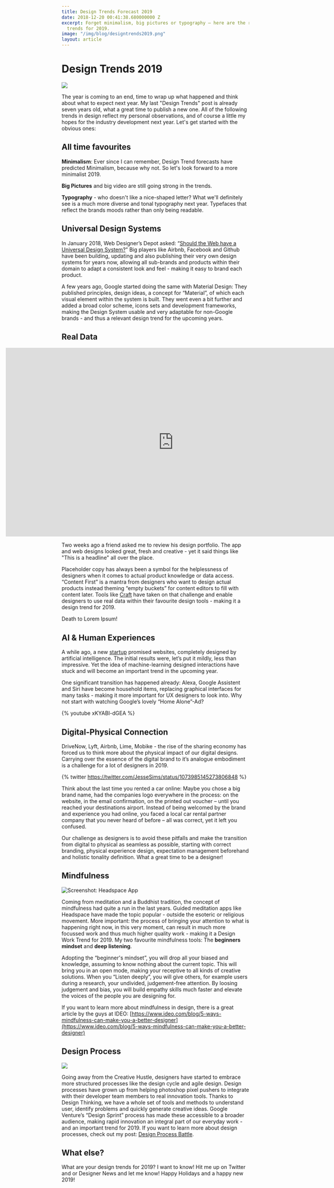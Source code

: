 ```yaml
---
title: Design Trends Forecast 2019
date: 2018-12-20 00:41:38.680000000 Z
excerpt: Forget minimalism, big pictures or typography – here are the real design
  trends for 2019.
image: "/img/blog/designtrends2019.png"
layout: article
---
```


# Design Trends 2019

![](https://d2mxuefqeaa7sj.cloudfront.net/s_C0F1F68D9B52FE41D5455D23D0F44DB5DE8291EF5030A1F26CFC1F611D0BF7CF_1545263581610_Screen+Shot+2018-12-20+at+00.52.33.png)

The year is coming to an end, time to wrap up what happened and think about what to expect next year. My last "Design Trends" post is already seven years old, what a great time to publish a new one.
All of the following trends in design reflect my personal observations, and of course a little my hopes for the industry development next year. Let's get started with the obvious ones:

## All time favourites

**Minimalism**: Ever since I can remember, Design Trend forecasts have predicted Minimalism, because why not. So let's look forward to a more minimalist 2019.

**Big Pictures** and big video are still going strong in the trends.

**Typography** - who doesn't like a nice-shaped letter? What we'll definitely see is a much more diverse and tonal typography next year. Typefaces that reflect the brands moods rather than only being readable.

## Universal Design Systems

In January 2018, Web Designer’s Depot asked: “[Should the Web have a Universal Design System?](https://www.webdesignerdepot.com/2018/01/should-the-web-have-a-universal-design-system/)” Big players like Airbnb, Facebook and Github have been building, updating and also publishing their very own design systems for years now, allowing all sub-brands and products within their domain to adapt a consistent look and feel - making it easy to brand each product.

A few years ago, Google started doing the same with Material Design: They published principles, design ideas, a concept for “Material”, of which each visual element within the system is built. They went even a bit further and added a broad color scheme, icons sets and development frameworks, making the Design System usable and very adaptable for non-Google brands - and thus a relevant design trend for the upcoming years.

## Real Data

<iframe src="https://player.vimeo.com/video/171412427?title=0&amp;byline=0&amp;portrait=0&amp;color=ff2200" width="100%" height="360" frameborder="0" webkitallowfullscreen="" mozallowfullscreen="" allowfullscreen="" class="video"></iframe>
<style>
  .video {
    width: 100%;
    height: 360px;
  }
  @media (min-width: 900px) {
    .video {
      width: 900px;
      height: 506px;
      margin-left: -150px;
    }
  }
</style>


Two weeks ago a friend asked me to review his design portfolio. The app and web designs looked great, fresh and creative - yet it said things like "This is a headline" all over the place.

Placeholder copy has always been a symbol for the helplessness of designers when it comes to actual product knowledge or data access. “Content First” is a mantra from designers who want to design actual products instead theming “empty buckets” for content editors to fill with content later.  Tools like [Craft](https://www.invisionapp.com/craft) have taken on that challenge and enable designers to use real data within their favourite design tools - making it a design trend for 2019.

Death to Lorem Ipsum!

## AI & Human Experiences

A while ago, a new [startup](https://thegrid.io/) promised websites, completely designed by artificial intelligence. The initial results were, let’s put it mildly, less than impressive. Yet the idea of machine-learning designed interactions have stuck and will become an important trend in the upcoming year.

One significant transition has happened already: Alexa, Google Assistent and Siri have become household items, replacing graphical interfaces for many tasks - making it more important for UX designers to look into. Why not start with watching Google’s lovely “Home Alone”-Ad?

{% youtube xKYABI-dGEA %}

## Digital-Physical Connection

DriveNow, Lyft, Airbnb, Lime, Mobike - the rise of the sharing economy has forced us to think more about the physical impact of our digital designs. Carrying over the essence of the digital brand to it’s analogue embodiment is a challenge for a lot of designers in 2019.

{% twitter https://twitter.com/JesseSims/status/1073985145273806848 %}


Think about the last time you rented a car online: Maybe you chose a big brand name, had the companies logo everywhere in the process: on the website, in the email confirmation, on the printed out voucher – until you reached your destinations airport. Instead of being welcomed by the brand and experience you had online, you faced a local car rental partner company that you never heard of before – all was correct, yet it left you confused.

Our challenge as designers is to avoid these pitfalls and make the transition from digital to physical as seamless as possible, starting with correct branding, physical experience design, expectation management beforehand and holistic tonality definition. What a great time to be a designer!

## Mindfulness

![Screenshot: Headspace App](https://s3-us-west-2.amazonaws.com/hs-production-blog/blog/wp-content/uploads/2018/03/01153823/030618_CompletedBasics_Feature.png)


Coming from meditation and a Buddhist tradition, the concept of mindfulness had quite a run in the last years. Guided meditation apps like Headspace have made the topic popular - outside the esoteric or religious movement. 
More important: the process of bringing your attention to what is happening right now, in this very moment, can result in much more focussed work and thus much higher quality work - making it a Design Work Trend for 2019. My two favourite mindfulness tools: The **beginners mindset** and **deep listening**.

Adopting the “beginner's mindset”, you will drop all your biased and knowledge, assuming to know nothing about the current topic. This will bring you in an open mode, making your receptive to all kinds of creative solutions.
When you “Listen deeply”, you will give others, for example users during a research, your undivided, judgement-free attention. By loosing judgement and bias, you will build empathy skills much faster and elevate the voices of the people you are designing for.

If you want to learn more about mindfulness in design, there is a great article by the guys at IDEO: [https://www.ideo.com/blog/5-ways-mindfulness-can-make-you-a-better-designer](https://www.ideo.com/blog/5-ways-mindfulness-can-make-you-a-better-designer)

## Design Process

![](https://d2mxuefqeaa7sj.cloudfront.net/s_C0F1F68D9B52FE41D5455D23D0F44DB5DE8291EF5030A1F26CFC1F611D0BF7CF_1545263703152_image.png)


Going away from the Creative Hustle, designers have started to embrace more structured processes like the design cycle and agile design. Design processes have grown up from helping photoshop pixel pushers to integrate with their developer team members to real innovation tools. Thanks to Design Thinking, we have a whole set of tools and methods to understand user, identify problems and quickly generate creative ideas.
Google Venture’s “Design Sprint” process has made these accessible to a broader audience, making rapid innovation an integral part of our everyday work - and an important trend for 2019. If you want to learn more about design processes, check out my post: [Design Process Battle](https://johannesippen.com/2018/design-process-battle/).

## What else?

What are your design trends for 2019? I want to know! Hit me up on Twitter and or Designer News and let me know! Happy Holidays and a happy new 2019!

